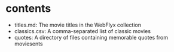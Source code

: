 # contents

- titles.md: The movie titles in the WebFlyx collection
- classics.csv: A comma-separated list of classic movies
- quotes: A directory of files containing memorable quotes from moviesents
